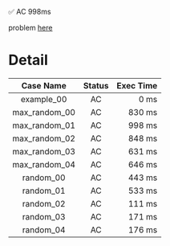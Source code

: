 ✅  AC  998ms

problem [here](https://judge.yosupo.jp/problem/scc)

# Detail

| Case Name | Status | Exec Time |
|:---------:|:------:|---------:|
| example_00 | AC | 0 ms |
| max_random_00 | AC | 830 ms |
| max_random_01 | AC | 998 ms |
| max_random_02 | AC | 848 ms |
| max_random_03 | AC | 631 ms |
| max_random_04 | AC | 646 ms |
| random_00 | AC | 443 ms |
| random_01 | AC | 533 ms |
| random_02 | AC | 111 ms |
| random_03 | AC | 171 ms |
| random_04 | AC | 176 ms |


